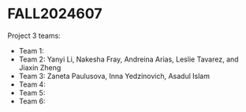 # FALL2024607

Project 3 teams:

- Team 1:
- Team 2: Yanyi Li, Nakesha Fray, Andreina Arias, Leslie Tavarez, and Jiaxin Zheng
- Team 3: Zaneta Paulusova, Inna Yedzinovich, Asadul Islam
- Team 4:
- Team 5:
- Team 6:
